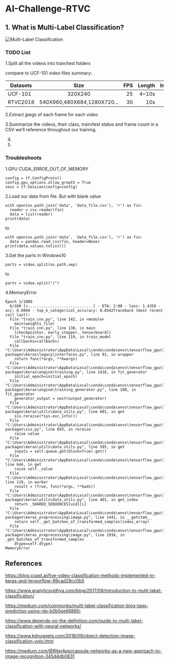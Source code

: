 # AI-Challenge-RTVC

## 1. What is Multi-Label Classification?

![Multi-Label Classification](https://s3-ap-south-1.amazonaws.com/av-blog-media/wp-content/uploads/2017/08/25230246/beautiful_scenery_05_hd_picture_166257.jpg)

### TODO List

1.Split all the videos into train/test folders

compare to UCF-101 video files summary:

| Datasets      | Size                         | FPS   | Length | Images |
| ------------- |:----------------------------:| -----:|-------:|-------:|
| UCF-101       | 320X240                      | 25    | 4~10s  | 44     | 
| RTVC2018      | 540X960,480X684,1280X720...  | 30    | 10s    | 50     |

2.Extract jpegs of each frame for each video

3.Summarize the videos, their class, train/test status and frame count in a CSV we’ll reference throughout our training.

4.

5.

### Troubleshoots

1.GPU CUDA_ERROE_OUT_OF_MEMORY

```
config = tf.ConfigProto()
config.gpu_options.allow_growth = True
sess = tf.Session(config=config)
```

2.Load our data from file. But with blank value

```
with open(os.path.join('data', 'data_file.csv'), 'r') as fin:
  reader = csv.reader(fin)
  data = list(reader)
print(data)  
 ```
 
 to 
 
 ```
 with open(os.path.join('data', 'data_file.csv'), 'r') as fin:
   data = pandas.read_csv(fin, header=None)
 print(data.values.tolist())  
 ```
 
3.Get the parts in Windows10

```
parts = video.split(os.path.sep)
```
to
```
parts = video.split("/")
```

4.MemoryError

```
Epoch 1/1000
  6/100 [>.............................] - ETA: 2:08 - loss: 1.4358 - acc: 0.6094 - top_k_categorical_accuracy: 0.8542Traceback (most recent call last):
  File "train_cnn.py", line 142, in <module>
    main(weights_file)
  File "train_cnn.py", line 138, in main
    [checkpointer, early_stopper, tensorboard])
  File "train_cnn.py", line 119, in train_model
    callbacks=callbacks)
  File "C:\Users\Administrator\AppData\Local\conda\conda\envs\tensorflow_gpu\lib\site-packages\keras\legacy\interfaces.py", line 91, in wrapper
    return func(*args, **kwargs)
  File "C:\Users\Administrator\AppData\Local\conda\conda\envs\tensorflow_gpu\lib\site-packages\keras\engine\training.py", line 1418, in fit_generator
    initial_epoch=initial_epoch)
  File "C:\Users\Administrator\AppData\Local\conda\conda\envs\tensorflow_gpu\lib\site-packages\keras\engine\training_generator.py", line 180, in fit_generator
    generator_output = next(output_generator)
  File "C:\Users\Administrator\AppData\Local\conda\conda\envs\tensorflow_gpu\lib\site-packages\keras\utils\data_utils.py", line 601, in get
    six.reraise(*sys.exc_info())
  File "C:\Users\Administrator\AppData\Local\conda\conda\envs\tensorflow_gpu\lib\site-packages\six.py", line 693, in reraise
    raise value
  File "C:\Users\Administrator\AppData\Local\conda\conda\envs\tensorflow_gpu\lib\site-packages\keras\utils\data_utils.py", line 595, in get
    inputs = self.queue.get(block=True).get()
  File "C:\Users\Administrator\AppData\Local\conda\conda\envs\tensorflow_gpu\lib\multiprocessing\pool.py", line 644, in get
    raise self._value
  File "C:\Users\Administrator\AppData\Local\conda\conda\envs\tensorflow_gpu\lib\multiprocessing\pool.py", line 119, in worker
    result = (True, func(*args, **kwds))
  File "C:\Users\Administrator\AppData\Local\conda\conda\envs\tensorflow_gpu\lib\site-packages\keras\utils\data_utils.py", line 401, in get_index
    return _SHARED_SEQUENCES[uid][i]
  File "C:\Users\Administrator\AppData\Local\conda\conda\envs\tensorflow_gpu\lib\site-packages\keras_preprocessing\image.py", line 1441, in __getitem__
    return self._get_batches_of_transformed_samples(index_array)
  File "C:\Users\Administrator\AppData\Local\conda\conda\envs\tensorflow_gpu\lib\site-packages\keras_preprocessing\image.py", line 1916, in _get_batches_of_transformed_samples
    dtype=self.dtype)
MemoryError
```

## References

https://blog.coast.ai/five-video-classification-methods-implemented-in-keras-and-tensorflow-99cad29cc0b5

https://www.analyticsvidhya.com/blog/2017/08/introduction-to-multi-label-classification/

https://medium.com/coinmonks/multi-label-classification-blog-tags-prediction-using-nlp-b0b5ee6686fc

https://www.depends-on-the-definition.com/guide-to-multi-label-classification-with-neural-networks/

https://www.kdnuggets.com/2018/09/object-detection-image-classification-yolo.html

https://medium.com/@RiterApp/capsule-networks-as-a-new-approach-to-image-recognition-345d4db0831
